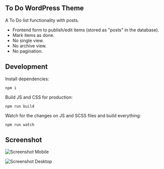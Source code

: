 ## To Do WordPress Theme

A To Do list functionality with posts.

- Frontend form to publish/edit items (stored as "posts" in the database).
- Mark items as done.
- No single view.
- No archive view.
- No pagination.

## Development

Install dependencies:

```npm i```

Build JS and CSS for production:

```npm run build```

Watch for the changes on JS and SCSS files and build everything:

```npm run watch```

## Screenshot

![Screenshot Mobile](screenshot_mobile.png)

![Screenshot Desktop](screenshot_desktop.png)